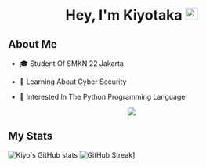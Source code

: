 <h1 align="center">Hey, I'm Kiyotaka <img src="https://media.giphy.com/media/hvRJCLFzcasrR4ia7z/giphy.gif" width="25px"></h1>

## About Me
- 🎓 Student Of SMKN 22 Jakarta 

- 🌱 Learning About Cyber Security

- 👯 Interested In The Python Programming Language 
<p  align="center">
<img src="https://user-images.githubusercontent.com/73097560/115834477-dbab4500-a447-11eb-908a-139a6edaec5c.gif"></p>

## My Stats
![Kiyo's GitHub stats](https://github-readme-stats.vercel.app/api?username=Kyxzy&theme=outrun&show_icons=true)
![GitHub Streak](https://github-readme-streak-stats.herokuapp.com/?user=Kyxzy)]


